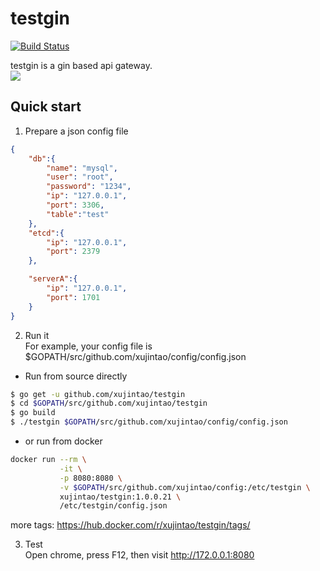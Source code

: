# testgin

[![Build Status](https://www.travis-ci.org/xujintao/testgin.svg?branch=master)](https://www.travis-ci.org/xujintao/testgin)

testgin is a gin based api gateway.  
![](https://github.com/xujintao/testgin/blob/master/gateway.jpg)

## Quick start
1. Prepare a json config file  
```json
{
    "db":{
        "name": "mysql",
        "user": "root",
        "password": "1234",
        "ip": "127.0.0.1",
        "port": 3306,
        "table":"test"
    },
    "etcd":{
        "ip": "127.0.0.1",
        "port": 2379
    },

    "serverA":{
        "ip": "127.0.0.1",
        "port": 1701
    }
}
```

2. Run it  
For example, your config file is $GOPATH/src/github.com/xujintao/config/config.json  

* Run from source directly  
```sh
$ go get -u github.com/xujintao/testgin
$ cd $GOPATH/src/github.com/xujintao/testgin
$ go build
$ ./testgin $GOPATH/src/github.com/xujintao/config/config.json

```
* or run from docker  
```sh
docker run --rm \
           -it \
           -p 8080:8080 \
           -v $GOPATH/src/github.com/xujintao/config:/etc/testgin \
           xujintao/testgin:1.0.0.21 \
           /etc/testgin/config.json
```
more tags: https://hub.docker.com/r/xujintao/testgin/tags/  

3. Test  
Open chrome, press F12, then visit http://172.0.0.1:8080 
